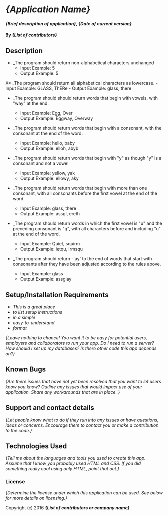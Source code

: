# _{Application Name}_

#### _{Brief description of application}, {Date of current version}_

#### By _**{List of contributors}**_

## Description

* _The program should return non-alphabetical characters unchanged
    - Input Example: 5
    - Output Example: 5

 X* _The program should return all alphabetical characters as lowercase. 
    - Input Example: GLASS, ThERe
    - Output Example: glass, there   

* _The program should should return words that begin with vowels, with "way" at the end.
    - Input Example: Egg, Over
    - Output Example: Eggway, Overway 

* _The program should return words that begin with a consonant, with the consonant at the end of the word.
  - Input Example: hello, baby
  - Output Example: elloh, abyb

* _The program should return words that begin with "y" as though "y" is a consonant and not a vowel
    - Input Example: yellow, yak
    - Output Example: ellowy, aky     

* _The program should return words that begin with more than one consonant, with all consonants before the first vowel at the end of the word.
    - Input Example: glass, there
    - Output Example: assgl, ereth

* _The program should return words in which the first vowel is "u" and the preceding consonant is "q", with all characters before and including "u" at the end of the word.
    - Input Example: Quiet, squirm
    - Output Example: ietqu, irmsqu    

* _The program should return -'ay' to the end of words that start with consonants after they have been adjusted according to the rules above. 
    - Input Example: glass 
    - Output Example: assglay



## Setup/Installation Requirements

* _This is a great place_
* _to list setup instructions_
* _in a simple_
* _easy-to-understand_
* _format_

_{Leave nothing to chance! You want it to be easy for potential users, employers and collaborators to run your app. Do I need to run a server? How should I set up my databases? Is there other code this app depends on?}_

## Known Bugs

_{Are there issues that have not yet been resolved that you want to let users know you know?  Outline any issues that would impact use of your application.  Share any workarounds that are in place. }_

## Support and contact details

_{Let people know what to do if they run into any issues or have questions, ideas or concerns.  Encourage them to contact you or make a contribution to the code.}_

## Technologies Used

_{Tell me about the languages and tools you used to create this app. Assume that I know you probably used HTML and CSS. If you did something really cool using only HTML, point that out.}_

### License

*{Determine the license under which this application can be used.  See below for more details on licensing.}*

Copyright (c) 2016 **_{List of contributors or company name}_**